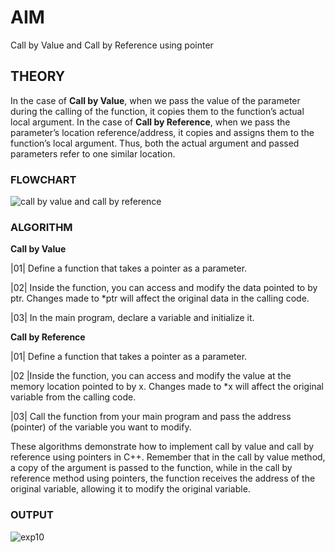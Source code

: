 # **AIM**
Call by Value and Call by Reference using pointer 

## **THEORY**
In the case of **Call by Value**, when we pass the value of the parameter during the calling of the function, it copies them to the function’s actual local argument.
In the case of **Call by Reference**, when we pass the parameter’s location reference/address, it copies and assigns them to the function’s local argument. Thus, both the actual argument and passed parameters refer to one similar location.

### **FLOWCHART**
![call by value and call by reference](https://github.com/Purvansha022609/Pointer-Operations/assets/139473344/dbae44b3-eb56-47cf-9fc7-66024e27648a)

### **ALGORITHM**

**Call by Value**

|01| Define a function that takes a pointer as a parameter.

|02| Inside the function, you can access and modify the data pointed to by ptr. Changes made to *ptr will affect the original data in the calling code.

|03| In the main program, declare a variable and initialize it.

**Call by Reference**

|01| Define a function that takes a pointer as a parameter.

|02 |Inside the function, you can access and modify the value at the memory location pointed to by x. Changes made to *x will affect the original variable from the calling code.

|03| Call the function from your main program and pass the address (pointer) of the variable you want to modify.

These algorithms demonstrate how to implement call by value and call by reference using pointers in C++. Remember that in the call by value method, a copy of the argument is passed to the function, while in the call by reference method using pointers, the function receives the address of the original variable, allowing it to modify the original variable.

### **OUTPUT**

![exp10](https://github.com/Purvansha022609/Pointer-Operations/assets/139473344/1fc4ef84-14d5-410a-b778-8c36c5f54155)
